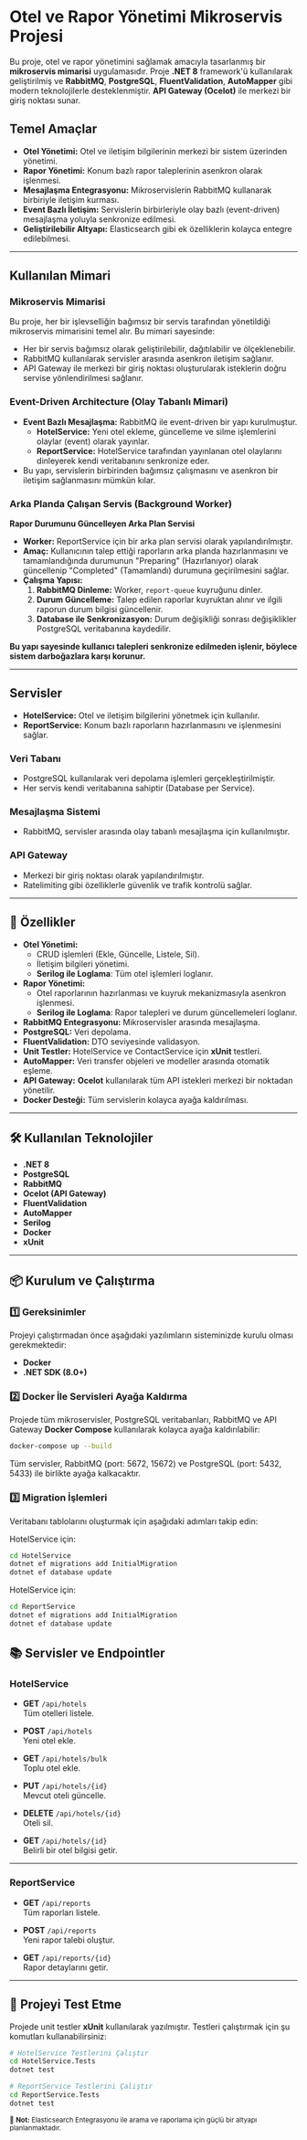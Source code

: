 # Otel ve Rapor Yönetimi Mikroservis Projesi

Bu proje, otel ve rapor yönetimini sağlamak amacıyla tasarlanmış bir **mikroservis mimarisi** uygulamasıdır. Proje **.NET 8** framework'ü kullanılarak geliştirilmiş ve **RabbitMQ**, **PostgreSQL**, **FluentValidation**, **AutoMapper** gibi modern teknolojilerle desteklenmiştir. **API Gateway (Ocelot)** ile merkezi bir giriş noktası sunar.

## **Temel Amaçlar**
- **Otel Yönetimi:** Otel ve iletişim bilgilerinin merkezi bir sistem üzerinden yönetimi.
- **Rapor Yönetimi:** Konum bazlı rapor taleplerinin asenkron olarak işlenmesi.
- **Mesajlaşma Entegrasyonu:** Mikroservislerin RabbitMQ kullanarak birbiriyle iletişim kurması.
- **Event Bazlı İletişim:** Servislerin birbirleriyle olay bazlı (event-driven) mesajlaşma yoluyla senkronize edilmesi.
- **Geliştirilebilir Altyapı:** Elasticsearch gibi ek özelliklerin kolayca entegre edilebilmesi.

---

## **Kullanılan Mimari**

### **Mikroservis Mimarisi**
Bu proje, her bir işlevselliğin bağımsız bir servis tarafından yönetildiği mikroservis mimarisini temel alır. Bu mimari sayesinde:
- Her bir servis bağımsız olarak geliştirilebilir, dağıtılabilir ve ölçeklenebilir.
- RabbitMQ kullanılarak servisler arasında asenkron iletişim sağlanır.
- API Gateway ile merkezi bir giriş noktası oluşturularak isteklerin doğru servise yönlendirilmesi sağlanır.

### **Event-Driven Architecture (Olay Tabanlı Mimari)**
- **Event Bazlı Mesajlaşma:** RabbitMQ ile event-driven bir yapı kurulmuştur.
  - **HotelService:** Yeni otel ekleme, güncelleme ve silme işlemlerini olaylar (event) olarak yayınlar.
  - **ReportService:** HotelService tarafından yayınlanan otel olaylarını dinleyerek kendi veritabanını senkronize eder.
- Bu yapı, servislerin birbirinden bağımsız çalışmasını ve asenkron bir iletişim sağlanmasını mümkün kılar.

### **Arka Planda Çalışan Servis (Background Worker)**

**Rapor Durumunu Güncelleyen Arka Plan Servisi**
- **Worker:** ReportService için bir arka plan servisi olarak yapılandırılmıştır.
- **Amaç:** Kullanıcının talep ettiği raporların arka planda hazırlanmasını ve tamamlandığında durumunun "Preparing" (Hazırlanıyor) olarak güncellenip "Completed" (Tamamlandı) durumuna geçirilmesini sağlar.
- **Çalışma Yapısı:**
  1. **RabbitMQ Dinleme:** Worker, `report-queue` kuyruğunu dinler.
  2. **Durum Güncelleme:** Talep edilen raporlar kuyruktan alınır ve ilgili raporun durum bilgisi güncellenir.
  3. **Database ile Senkronizasyon:** Durum değişikliği sonrası değişiklikler PostgreSQL veritabanına kaydedilir.
  
**Bu yapı sayesinde kullanıcı talepleri senkronize edilmeden işlenir, böylece sistem darboğazlara karşı korunur.**

---

## **Servisler**
- **HotelService:** Otel ve iletişim bilgilerini yönetmek için kullanılır.
- **ReportService:** Konum bazlı raporların hazırlanmasını ve işlenmesini sağlar.

### **Veri Tabanı**
- PostgreSQL kullanılarak veri depolama işlemleri gerçekleştirilmiştir.
- Her servis kendi veritabanına sahiptir (Database per Service).

### **Mesajlaşma Sistemi**
- RabbitMQ, servisler arasında olay tabanlı mesajlaşma için kullanılmıştır.

### **API Gateway**
- Merkezi bir giriş noktası olarak yapılandırılmıştır.
- Ratelimiting gibi özelliklerle güvenlik ve trafik kontrolü sağlar.

---

## 🚀 Özellikler

- **Otel Yönetimi:**
  - CRUD işlemleri (Ekle, Güncelle, Listele, Sil).
  - İletişim bilgileri yönetimi.
  - **Serilog ile Loglama**: Tüm otel işlemleri loglanır.
- **Rapor Yönetimi:**
  - Otel raporlarının hazırlanması ve kuyruk mekanizmasıyla asenkron işlenmesi.
  - **Serilog ile Loglama**: Rapor talepleri ve durum güncellemeleri loglanır.
- **RabbitMQ Entegrasyonu:** Mikroservisler arasında mesajlaşma.
- **PostgreSQL:** Veri depolama.
- **FluentValidation:** DTO seviyesinde validasyon.
- **Unit Testler:** HotelService ve ContactService için **xUnit** testleri.
- **AutoMapper:** Veri transfer objeleri ve modeller arasında otomatik eşleme.
- **API Gateway:** **Ocelot** kullanılarak tüm API istekleri merkezi bir noktadan yönetilir.
- **Docker Desteği:** Tüm servislerin kolayca ayağa kaldırılması. 

---

## 🛠️ Kullanılan Teknolojiler

- **.NET 8**
- **PostgreSQL**
- **RabbitMQ**
- **Ocelot (API Gateway)**
- **FluentValidation**
- **AutoMapper**
- **Serilog**
- **Docker**
- **xUnit**

---

## 📦 Kurulum ve Çalıştırma

### 1️⃣ Gereksinimler
Projeyi çalıştırmadan önce aşağıdaki yazılımların sisteminizde kurulu olması gerekmektedir:
- **Docker**
- **.NET SDK (8.0+)**

### 2️⃣ Docker İle Servisleri Ayağa Kaldırma
Projede tüm mikroservisler, PostgreSQL veritabanları, RabbitMQ ve API Gateway **Docker Compose** kullanılarak kolayca ayağa kaldırılabilir:

```bash
docker-compose up --build
```
Tüm servisler, RabbitMQ (port: 5672, 15672) ve PostgreSQL (port: 5432, 5433) ile birlikte ayağa kalkacaktır.

### 3️⃣ Migration İşlemleri
Veritabanı tablolarını oluşturmak için aşağıdaki adımları takip edin:

HotelService için:
```bash
cd HotelService
dotnet ef migrations add InitialMigration
dotnet ef database update
```
HotelService için:
```bash
cd ReportService
dotnet ef migrations add InitialMigration
dotnet ef database update
```
## 📚 Servisler ve Endpointler

### HotelService
- **GET** `/api/hotels`  
  Tüm otelleri listele.

- **POST** `/api/hotels`  
  Yeni otel ekle.

- **GET** `/api/hotels/bulk`  
  Toplu otel ekle.

- **PUT** `/api/hotels/{id}`  
  Mevcut oteli güncelle.

- **DELETE** `/api/hotels/{id}`  
  Oteli sil.

- **GET** `/api/hotels/{id}`  
  Belirli bir otel bilgisi getir.


---

### ReportService
- **GET** `/api/reports`  
  Tüm raporları listele.

- **POST** `/api/reports`  
  Yeni rapor talebi oluştur.

- **GET** `/api/reports/{id}`  
  Rapor detaylarını getir.

---

## 🧪 Projeyi Test Etme

Projede unit testler **xUnit** kullanılarak yazılmıştır. Testleri çalıştırmak için şu komutları kullanabilirsiniz:

```bash
# HotelService Testlerini Çalıştır
cd HotelService.Tests
dotnet test

# ReportService Testlerini Çalıştır
cd ReportService.Tests
dotnet test
```
<sub>🔮 **Not:** Elasticsearch Entegrasyonu ile arama ve raporlama için güçlü bir altyapı planlanmaktadır.</sub>

